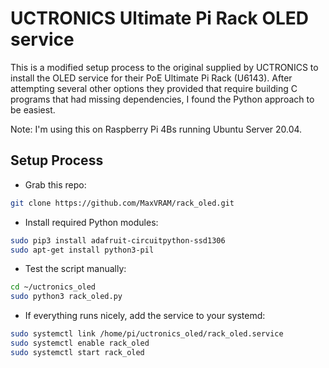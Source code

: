 # UCTRONICS Ultimate Pi Rack OLED service
This is a modified setup process to the original supplied by UCTRONICS to install the OLED service for their PoE Ultimate Pi Rack (U6143).
After attempting several other options they provided that require building C programs that had missing dependencies, I found the Python approach to be easiest.

Note: I'm using this on Raspberry Pi 4Bs running Ubuntu Server 20.04. 

## Setup Process

- Grab this repo:
```bash
git clone https://github.com/MaxVRAM/rack_oled.git
```

- Install required Python modules:
```bash
sudo pip3 install adafruit-circuitpython-ssd1306
sudo apt-get install python3-pil
```

- Test the script manually: 
```bash 
cd ~/uctronics_oled
sudo python3 rack_oled.py
```

- If everything runs nicely, add the service to your systemd:
```bash
sudo systemctl link /home/pi/uctronics_oled/rack_oled.service
sudo systemctl enable rack_oled
sudo systemctl start rack_oled
```










